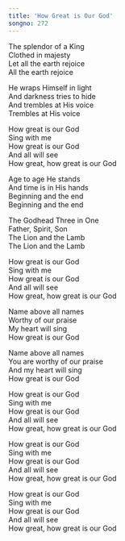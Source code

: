 ```yaml
---  
title: 'How Great is Our God'  
songno: 272  
---  
```

  
The splendor of a King  
Clothed in majesty  
Let all the earth rejoice  
All the earth rejoice  
  
He wraps Himself in light  
And darkness tries to hide  
And trembles at His voice  
Trembles at His voice  
  
How great is our God  
Sing with me  
How great is our God  
And all will see  
How great, how great is our God  
  
Age to age He stands  
And time is in His hands  
Beginning and the end  
Beginning and the end  
  
The Godhead Three in One  
Father, Spirit, Son  
The Lion and the Lamb  
The Lion and the Lamb  
  
How great is our God  
Sing with me  
How great is our God  
And all will see  
How great, how great is our God  
  
Name above all names  
Worthy of our praise  
My heart will sing  
How great is our God  
  
Name above all names  
You are worthy of our praise  
And my heart will sing  
How great is our God  
  
How great is our God  
Sing with me  
How great is our God  
And all will see  
How great, how great is our God  
  
How great is our God  
Sing with me  
How great is our God  
And all will see  
How great, how great is our God  
  
How great is our God  
Sing with me  
How great is our God  
And all will see  
How great, how great is our God  
  
